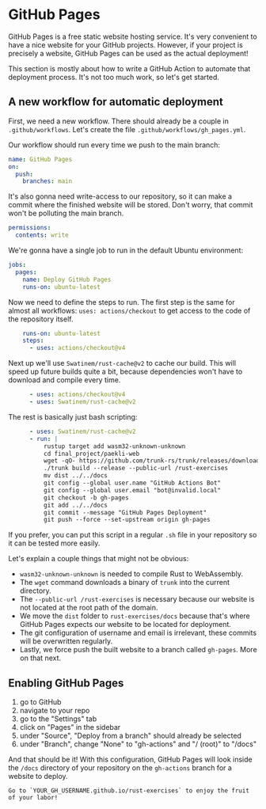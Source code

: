# GitHub Pages

GitHub Pages is a free static website hosting service.
It's very convenient to have a nice website for your GitHub projects.
However, if your project is precisely a website, GitHub Pages can be used as the actual deployment!

This section is mostly about how to write a GitHub Action to automate that deployment process.
It's not too much work, so let's get started.

## A new workflow for automatic deployment

First, we need a new workflow.
There should already be a couple in `.github/workflows`.
Let's create the file `.github/workflows/gh_pages.yml`.

Our workflow should run every time we push to the main branch:

```yml
name: GitHub Pages
on:
  push:
    branches: main
```

It's also gonna need write-access to our repository, so it can make a commit where the finished website will be stored.
Don't worry, that commit won't be polluting the main branch.

```yml
permissions:
  contents: write
```

We're gonna have a single job to run in the default Ubuntu environment:

```yml
jobs:
  pages:
    name: Deploy GitHub Pages
    runs-on: ubuntu-latest
```

Now we need to define the steps to run.
The first step is the same for almost all workflows: `uses: actions/checkout` to get access to the code of the repository itself.

```yml
    runs-on: ubuntu-latest
    steps:
      - uses: actions/checkout@v4
```

Next up we'll use `Swatinem/rust-cache@v2` to cache our build.
This will speed up future builds quite a bit, because dependencies won't have to download and compile every time.

```yml
      - uses: actions/checkout@v4
      - uses: Swatinem/rust-cache@v2
```

The rest is basically just bash scripting:

```yml
      - uses: Swatinem/rust-cache@v2
      - run: |
          rustup target add wasm32-unknown-unknown
          cd final_project/paekli-web
          wget -qO- https://github.com/trunk-rs/trunk/releases/download/v0.19.0/trunk-x86_64-unknown-linux-gnu.tar.gz | tar -xzf-
          ./trunk build --release --public-url /rust-exercises
          mv dist ../../docs
          git config --global user.name "GitHub Actions Bot"
          git config --global user.email "bot@invalid.local"
          git checkout -b gh-pages
          git add ../../docs
          git commit --message "GitHub Pages Deployment"
          git push --force --set-upstream origin gh-pages
```

If you prefer, you can put this script in a regular `.sh` file in your repository so it can be tested more easily.

Let's explain a couple things that might not be obvious:

- `wasm32-unknown-unknown` is needed to compile Rust to WebAssembly.
- The `wget` command downloads a binary of `trunk` into the current directory.
- The `--public-url /rust-exercises` is necessary because our website is not located at the root path of the domain.
- We move the `dist` folder to `rust-exercises/docs` because that's where GitHub Pages expects our website to be located for deployment.
- The git configuration of username and email is irrelevant, these commits will be overwritten regularly.
- Lastly, we force push the built website to a branch called `gh-pages`.
  More on that next.

## Enabling GitHub Pages

1. go to GitHub
1. navigate to your repo
1. go to the "Settings" tab
1. click on "Pages" in the sidebar
1. under "Source", "Deploy from a branch" should already be selected
1. under "Branch", change "None" to "gh-actions" and "/ (root)" to "/docs"

And that should be it!
With this configuration, GitHub Pages will look inside the `/docs` directory of your repository on the `gh-actions` branch for a website to deploy.

```admonish success
Go to `YOUR_GH_USERNAME.github.io/rust-exercises` to enjoy the fruit of your labor!
```
